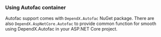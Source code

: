 ### Using Autofac container

Autofac support comes with `DependX.Autofac` NuGet package. There are also `DependX.AspNetCore.Autofac` to provide common function for smooth using DependX.Autofac in your ASP.NET Core project.
